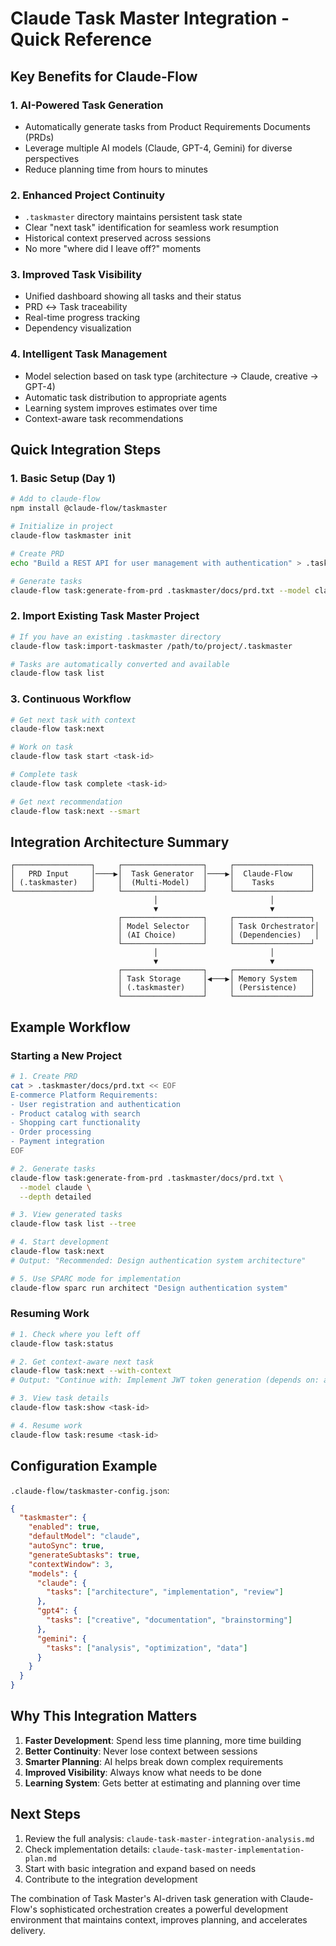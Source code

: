 # Claude Task Master Integration - Quick Reference

## Key Benefits for Claude-Flow

### 1. **AI-Powered Task Generation**
- Automatically generate tasks from Product Requirements Documents (PRDs)
- Leverage multiple AI models (Claude, GPT-4, Gemini) for diverse perspectives
- Reduce planning time from hours to minutes

### 2. **Enhanced Project Continuity**
- `.taskmaster` directory maintains persistent task state
- Clear "next task" identification for seamless work resumption
- Historical context preserved across sessions
- No more "where did I leave off?" moments

### 3. **Improved Task Visibility**
- Unified dashboard showing all tasks and their status
- PRD ↔ Task traceability
- Real-time progress tracking
- Dependency visualization

### 4. **Intelligent Task Management**
- Model selection based on task type (architecture → Claude, creative → GPT-4)
- Automatic task distribution to appropriate agents
- Learning system improves estimates over time
- Context-aware task recommendations

## Quick Integration Steps

### 1. Basic Setup (Day 1)
```bash
# Add to claude-flow
npm install @claude-flow/taskmaster

# Initialize in project
claude-flow taskmaster init

# Create PRD
echo "Build a REST API for user management with authentication" > .taskmaster/docs/prd.txt

# Generate tasks
claude-flow task:generate-from-prd .taskmaster/docs/prd.txt --model claude
```

### 2. Import Existing Task Master Project
```bash
# If you have an existing .taskmaster directory
claude-flow task:import-taskmaster /path/to/project/.taskmaster

# Tasks are automatically converted and available
claude-flow task list
```

### 3. Continuous Workflow
```bash
# Get next task with context
claude-flow task:next

# Work on task
claude-flow task start <task-id>

# Complete task
claude-flow task complete <task-id>

# Get next recommendation
claude-flow task:next --smart
```

## Integration Architecture Summary

```
┌─────────────────┐     ┌──────────────────┐     ┌─────────────────┐
│   PRD Input     │────▶│  Task Generator  │────▶│  Claude-Flow    │
│ (.taskmaster)   │     │  (Multi-Model)   │     │    Tasks        │
└─────────────────┘     └──────────────────┘     └─────────────────┘
                                │                         │
                                ▼                         ▼
                        ┌──────────────────┐     ┌─────────────────┐
                        │ Model Selector   │     │ Task Orchestrator│
                        │ (AI Choice)      │     │ (Dependencies)   │
                        └──────────────────┘     └─────────────────┘
                                │                         │
                                ▼                         ▼
                        ┌──────────────────┐     ┌─────────────────┐
                        │ Task Storage     │◀───▶│ Memory System   │
                        │ (.taskmaster)    │     │ (Persistence)   │
                        └──────────────────┘     └─────────────────┘
```

## Example Workflow

### Starting a New Project
```bash
# 1. Create PRD
cat > .taskmaster/docs/prd.txt << EOF
E-commerce Platform Requirements:
- User registration and authentication
- Product catalog with search
- Shopping cart functionality
- Order processing
- Payment integration
EOF

# 2. Generate tasks
claude-flow task:generate-from-prd .taskmaster/docs/prd.txt \
  --model claude \
  --depth detailed

# 3. View generated tasks
claude-flow task list --tree

# 4. Start development
claude-flow task:next
# Output: "Recommended: Design authentication system architecture"

# 5. Use SPARC mode for implementation
claude-flow sparc run architect "Design authentication system"
```

### Resuming Work
```bash
# 1. Check where you left off
claude-flow task:status

# 2. Get context-aware next task
claude-flow task:next --with-context
# Output: "Continue with: Implement JWT token generation (depends on: auth-design)"

# 3. View task details
claude-flow task:show <task-id>

# 4. Resume work
claude-flow task:resume <task-id>
```

## Configuration Example

`.claude-flow/taskmaster-config.json`:
```json
{
  "taskmaster": {
    "enabled": true,
    "defaultModel": "claude",
    "autoSync": true,
    "generateSubtasks": true,
    "contextWindow": 3,
    "models": {
      "claude": {
        "tasks": ["architecture", "implementation", "review"]
      },
      "gpt4": {
        "tasks": ["creative", "documentation", "brainstorming"]
      },
      "gemini": {
        "tasks": ["analysis", "optimization", "data"]
      }
    }
  }
}
```

## Why This Integration Matters

1. **Faster Development**: Spend less time planning, more time building
2. **Better Continuity**: Never lose context between sessions
3. **Smarter Planning**: AI helps break down complex requirements
4. **Improved Visibility**: Always know what needs to be done
5. **Learning System**: Gets better at estimating and planning over time

## Next Steps

1. Review the full analysis: `claude-task-master-integration-analysis.md`
2. Check implementation details: `claude-task-master-implementation-plan.md`
3. Start with basic integration and expand based on needs
4. Contribute to the integration development

The combination of Task Master's AI-driven task generation with Claude-Flow's sophisticated orchestration creates a powerful development environment that maintains context, improves planning, and accelerates delivery.
